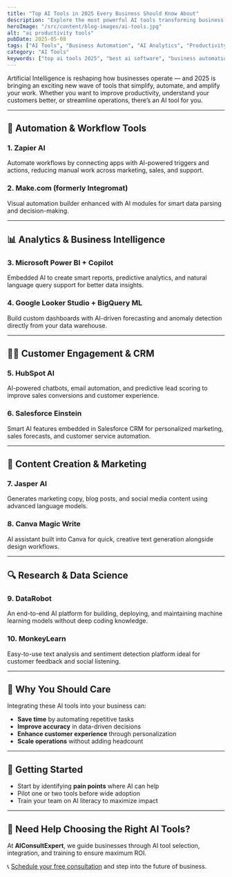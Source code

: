```yaml
---
title: "Top AI Tools in 2025 Every Business Should Know About"
description: "Explore the most powerful AI tools transforming business operations in 2025—from automation to analytics, these platforms can help you stay competitive and efficient."
heroImage: "/src/content/blog-images/ai-tools.jpg"
alt: "ai productivity tools"
pubDate: 2025-05-08
tags: ["AI Tools", "Business Automation", "AI Analytics", "Productivity Tools"]
category: "AI Tools"
keywords: ["top ai tools 2025", "best ai software", "business automation tools", "ai analytics platforms", "ai productivity tools"]
---
```


Artificial Intelligence is reshaping how businesses operate — and 2025 is bringing an exciting new wave of tools that simplify, automate, and amplify your work. Whether you want to improve productivity, understand your customers better, or streamline operations, there’s an AI tool for you.

---

## 🤖 Automation & Workflow Tools

### 1. **Zapier AI**
Automate workflows by connecting apps with AI-powered triggers and actions, reducing manual work across marketing, sales, and support.

### 2. **Make.com (formerly Integromat)**
Visual automation builder enhanced with AI modules for smart data parsing and decision-making.

---

## 📊 Analytics & Business Intelligence

### 3. **Microsoft Power BI + Copilot**
Embedded AI to create smart reports, predictive analytics, and natural language query support for better data insights.

### 4. **Google Looker Studio + BigQuery ML**
Build custom dashboards with AI-driven forecasting and anomaly detection directly from your data warehouse.

---

## 🧑‍💼 Customer Engagement & CRM

### 5. **HubSpot AI**
AI-powered chatbots, email automation, and predictive lead scoring to improve sales conversions and customer experience.

### 6. **Salesforce Einstein**
Smart AI features embedded in Salesforce CRM for personalized marketing, sales forecasts, and customer service automation.

---

## 🧠 Content Creation & Marketing

### 7. **Jasper AI**
Generates marketing copy, blog posts, and social media content using advanced language models.

### 8. **Canva Magic Write**
AI assistant built into Canva for quick, creative text generation alongside design workflows.

---

## 🔍 Research & Data Science

### 9. **DataRobot**
An end-to-end AI platform for building, deploying, and maintaining machine learning models without deep coding knowledge.

### 10. **MonkeyLearn**
Easy-to-use text analysis and sentiment detection platform ideal for customer feedback and social listening.

---

## 🚀 Why You Should Care

Integrating these AI tools into your business can:
- **Save time** by automating repetitive tasks
- **Improve accuracy** in data-driven decisions
- **Enhance customer experience** through personalization
- **Scale operations** without adding headcount

---

## 📅 Getting Started

- Start by identifying **pain points** where AI can help
- Pilot one or two tools before wide adoption
- Train your team on AI literacy to maximize impact

---

## 👋 Need Help Choosing the Right AI Tools?

At **AIConsultExpert**, we guide businesses through AI tool selection, integration, and training to ensure maximum ROI.

📞 [Schedule your free consultation](#) and step into the future of business.
